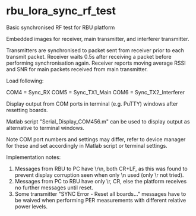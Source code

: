 # rbu_lora_sync_rf_test
Basic synchronised RF test for RBU platform

Embedded images for receiver, main transmitter, and interferer transmitter.

Transmitters are synchronised to packet sent from receiver prior to each transmit packet.
Receiver waits 0.5s after receiving a packet before performing synchronisation again.
Receiver reports moving average RSSI and SNR for main packets received from main transmitter.

Load following:

COM4 = Sync_RX
COM5 = Sync_TX1_Main
COM6 = Sync_TX2_Interferer

Display output from COM ports in terminal (e.g. PuTTY) windows after resetting boards.

Matlab script "Serial_Display_COM456.m" can be used to display output as alternative to terminal windows.

Note COM port numbers and settings may differ, refer to device manager for these and set accordingly in Matlab script or terminal settings.

Implementation notes:
1. Messages from RBU to PC have \r\n, both CR+LF, as this was found to prevent display corruption seen when only \n used (only \r not tried).
2. Messages from PC to RBU have only \r, CR, else the platform receives no further messages until reset.
3. Some transmitter "SYNC Error - Reset all boards..." messages have to be waived when performing PER measurements with different relative power levels.
